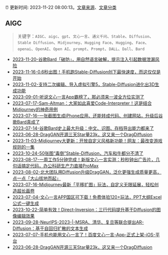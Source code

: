 :alarm_clock: 更新时间: 2023-11-22 08:00:13。[文章来源](/README.md)、[文章分类](/TAGS.md)

## AIGC


> 关键字：`AIGC`、`aigc`、`gpt`、`文心一言`、`通义千问`、`Stable`、`Diffusion`、`Stable Diffusion`、`Midjourney`、`Hugging Face`、`Hugging`、`Face`、`openai`、`OpenAI`、`Open AI`、`prompt`、`Prompt`、`DALL`、`Dall`、`Bard`



- [2023-11-20-谷歌Bard「破防」，用自然语言破解，提示注入引起数据泄漏风险](https://posts.careerengine.us/p/655ae51d11f6942d9af9ce32) 
- [2023-11-16-0.6秒出图！手机跑Stable-Diffusion创下最快速度，而这仅仅是开始](https://posts.careerengine.us/p/65559bdb533fa46caf0327ea) 
- [2023-11-02-支持二次编辑、导入虚拟引擎5，Stable-Diffusion进化出3D生成功能](https://posts.careerengine.us/p/65433f3ebc56941b0fbfebf6) 
- [2023-09-01-听说文心一言App霸榜了，那必须来一波全方位实测了](https://posts.careerengine.us/p/64f184b6bb609876ce11d0c2) 
- [2023-07-17-Sam-Altman：大家如此喜爱Code-Interpreter！这是结合Midjourney的神奇用例](https://posts.careerengine.us/p/64b4d25df9c5be14d18bc8f9) 
- [2023-07-16-一张截图生成iPhone应用、还能转成代码、创建网站，升级后谷歌Bard真成了](https://posts.careerengine.us/p/64b37a81149433457e8154f9) 
- [2023-07-14-谷歌Bard史上最大升级：中文、识图、存档导出能力都来了](https://posts.careerengine.us/p/64b137613b57e74bae33c801) 
- [2023-06-28-DragGAN开源三天Star量23k，这又来一个DragDiffusion](https://posts.careerengine.us/p/649bc083d5caf15347363a89) 
- [2023-11-03-Midjourney大更新：开放自定义风格新功能！网友：最改变游戏规则的一集](https://posts.careerengine.us/p/654463c1085c906911712d48) 
- [2023-10-24-50张图“毒倒”Stable-Diffusion，汽车和牛都分不清了](https://posts.careerengine.us/p/6537a34544e0843b4ef2f2d3) 
- [2023-08-17-一周工作5分钟完成！新版文心一言实测：秒秒钟出广告片，几句话搞定代码，办公科研生产力直接ProMax](https://posts.careerengine.us/p/64dde4139a78ad6ca6d36434) 
- [2023-08-02-北大团队用Diffusion升级DragGAN，泛化更强生成质量更高，点一点「大山拔地而起」](https://posts.careerengine.us/p/64c9d2be26bca5709d3539b6) 
- [2023-07-16-Midjourney最新「平移扩图」玩法，自定义无限延展，轻松创造超长画卷](https://posts.careerengine.us/p/64b4aab3074f163d50ae9a75) 
- [2023-07-04-文心一言APP国区可下载！免费体验120+玩法，PPT大纲Excel公式一键生成](https://posts.careerengine.us/p/64a3aad81cf43a681c3f51f3) 
- [2023-10-22-简单有效！Direct-Inversion：三行代码提升基于Diffusion的图像编辑效果](https://posts.careerengine.us/p/653540d3b40b6c39bb494403) 
- [2023-09-28-NeurIPS-2023-|-MSRA、清华、复旦等联合提出AR-Diffusion：基于自回归扩散的文本生成](https://posts.careerengine.us/p/6514ff55c1d7df4ab458e844) 
- [2023-07-07-手机也能用文心一言了！百度文心一言-App-正式上架-iOS-平台](https://posts.careerengine.us/p/64a7a4792869b618fe665e61) 
- [2023-06-28-DragGAN开源三天Star量23k，这又来一个DragDiffusion](https://posts.careerengine.us/p/649bc083d5caf15347363a89) 
